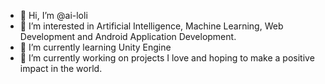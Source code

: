 - 👋 Hi, I’m @ai-loli
- 👀 I’m interested in Artificial Intelligence, Machine Learning, Web Development and Android Application Development.
- 🌱 I’m currently learning Unity Engine
- 💞️ I’m currently working on projects I love and hoping to make a positive impact in the world.


<!---
ai-loli/ai-loli is a ✨ special ✨ repository because its `README.md` (this file) appears on your GitHub profile.
You can click the Preview link to take a look at your changes.
--->
